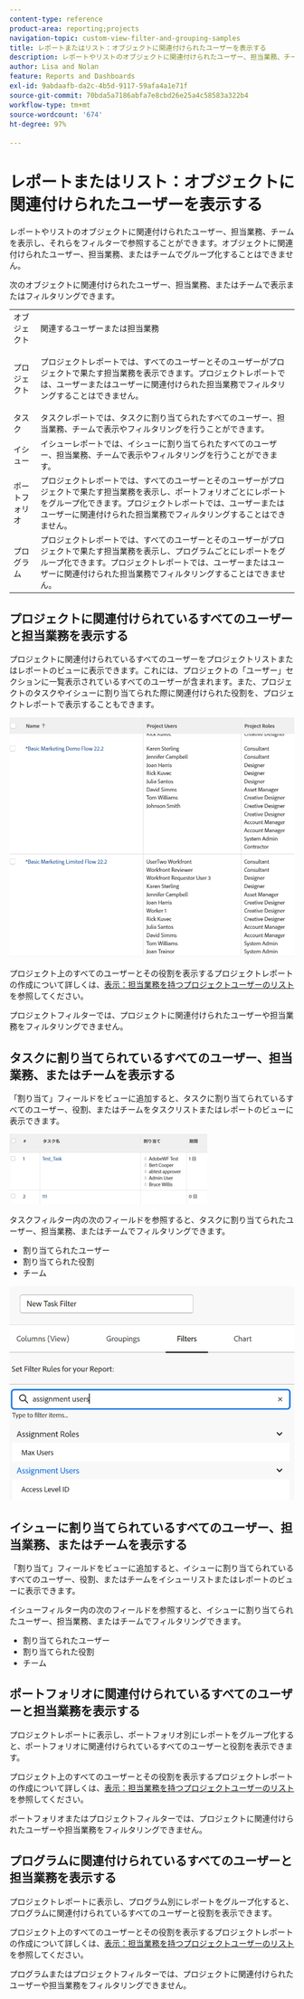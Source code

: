 ```yaml
---
content-type: reference
product-area: reporting;projects
navigation-topic: custom-view-filter-and-grouping-samples
title: レポートまたはリスト：オブジェクトに関連付けられたユーザーを表示する
description: レポートやリストのオブジェクトに関連付けられたユーザー、担当業務、チームを表示し、それらをフィルターで参照することができます。オブジェクトに関連付けられたユーザー、担当業務、またはチームでグループ化することはできません。
author: Lisa and Nolan
feature: Reports and Dashboards
exl-id: 9abdaafb-da2c-4b5d-9117-59afa4a1e71f
source-git-commit: 70bda5a7186abfa7e8cbd26e25a4c58583a322b4
workflow-type: tm+mt
source-wordcount: '674'
ht-degree: 97%

---
```


# レポートまたはリスト：オブジェクトに関連付けられたユーザーを表示する

レポートやリストのオブジェクトに関連付けられたユーザー、担当業務、チームを表示し、それらをフィルターで参照することができます。オブジェクトに関連付けられたユーザー、担当業務、またはチームでグループ化することはできません。

次のオブジェクトに関連付けられたユーザー、担当業務、またはチームで表示またはフィルタリングできます。

<table style="table-layout:auto"> 
 <col> 
 <col> 
 <tbody> 
  <tr> 
   <td role="rowheader">オブジェクト</td> 
   <td>関連するユーザーまたは担当業務</td> 
  </tr> 
  <tr> 
   <td role="rowheader">プロジェクト</td> 
   <td> <p>プロジェクトレポートでは、すべてのユーザーとそのユーザーがプロジェクトで果たす担当業務を表示できます。プロジェクトレポートでは、ユーザーまたはユーザーに関連付けられた担当業務でフィルタリングすることはできません。 </p> </td> 
  </tr> 
  <tr> 
   <td role="rowheader">タスク</td> 
   <td>タスクレポートでは、タスクに割り当てられたすべてのユーザー、担当業務、チームで表示やフィルタリングを行うことができます。</td> 
  </tr> 
  <tr> 
   <td role="rowheader">イシュー</td> 
   <td>イシューレポートでは、イシューに割り当てられたすべてのユーザー、担当業務、チームで表示やフィルタリングを行うことができます。</td> 
  </tr> 
  <tr> 
   <td role="rowheader">ポートフォリオ</td> 
   <td>プロジェクトレポートでは、すべてのユーザーとそのユーザーがプロジェクトで果たす担当業務を表示し、ポートフォリオごとにレポートをグループ化できます。プロジェクトレポートでは、ユーザーまたはユーザーに関連付けられた担当業務でフィルタリングすることはできません。</td> 
  </tr> 
  <tr> 
   <td role="rowheader">プログラム</td> 
   <td>プロジェクトレポートでは、すべてのユーザーとそのユーザーがプロジェクトで果たす担当業務を表示し、プログラムごとにレポートをグループ化できます。プロジェクトレポートでは、ユーザーまたはユーザーに関連付けられた担当業務でフィルタリングすることはできません。</td> 
  </tr> 
 </tbody> 
</table>

## プロジェクトに関連付けられているすべてのユーザーと担当業務を表示する

プロジェクトに関連付けられているすべてのユーザーをプロジェクトリストまたはレポートのビューに表示できます。これには、プロジェクトの「ユーザー」セクションに一覧表示されているすべてのユーザーが含まれます。また、プロジェクトのタスクやイシューに割り当てられた際に関連付けられた役割を、プロジェクトレポートで表示することもできます。

![ ユーザーおよび役割に関する情報を含むプロジェクト ](assets/project-with-user-and-role-information-report-350x100.png)

プロジェクト上のすべてのユーザーとその役割を表示するプロジェクトレポートの作成について詳しくは、[表示：担当業務を持つプロジェクトユーザーのリスト](../../../reports-and-dashboards/reports/custom-view-filter-grouping-samples/view-project-user-list.md)を参照してください。

プロジェクトフィルターでは、プロジェクトに関連付けられたユーザーや担当業務をフィルタリングできません。

## タスクに割り当てられているすべてのユーザー、担当業務、またはチームを表示する

「割り当て」フィールドをビューに追加すると、タスクに割り当てられているすべてのユーザー、役割、またはチームをタスクリストまたはレポートのビューに表示できます。

![ 割り当てフィールド ](assets/assignments-field-task-view-350x124.png)

タスクフィルター内の次のフィールドを参照すると、タスクに割り当てられたユーザー、担当業務、またはチームでフィルタリングできます。

* 割り当てられたユーザー
* 割り当てられた役割
* チーム

![ タスクフィルターでのユーザーと役割の割り当て ](assets/assignment-users-roles-task-filter-350x334.png)

## イシューに割り当てられているすべてのユーザー、担当業務、またはチームを表示する

「割り当て」フィールドをビューに追加すると、イシューに割り当てられているすべてのユーザー、役割、またはチームをイシューリストまたはレポートのビューに表示できます。

イシューフィルター内の次のフィールドを参照すると、イシューに割り当てられたユーザー、担当業務、またはチームでフィルタリングできます。

* 割り当てられたユーザー
* 割り当てられた役割
* チーム

## ポートフォリオに関連付けられているすべてのユーザーと担当業務を表示する

プロジェクトレポートに表示し、ポートフォリオ別にレポートをグループ化すると、ポートフォリオに関連付けられているすべてのユーザーと役割を表示できます。

プロジェクト上のすべてのユーザーとその役割を表示するプロジェクトレポートの作成について詳しくは、[表示：担当業務を持つプロジェクトユーザーのリスト](../../../reports-and-dashboards/reports/custom-view-filter-grouping-samples/view-project-user-list.md)を参照してください。

ポートフォリオまたはプロジェクトフィルターでは、プロジェクトに関連付けられたユーザーや担当業務をフィルタリングできません。

## プログラムに関連付けられているすべてのユーザーと担当業務を表示する

プロジェクトレポートに表示し、プログラム別にレポートをグループ化すると、プログラムに関連付けられているすべてのユーザーと役割を表示できます。

プロジェクト上のすべてのユーザーとその役割を表示するプロジェクトレポートの作成について詳しくは、[表示：担当業務を持つプロジェクトユーザーのリスト](../../../reports-and-dashboards/reports/custom-view-filter-grouping-samples/view-project-user-list.md)を参照してください。

プログラムまたはプロジェクトフィルターでは、プロジェクトに関連付けられたユーザーや担当業務をフィルタリングできません。
